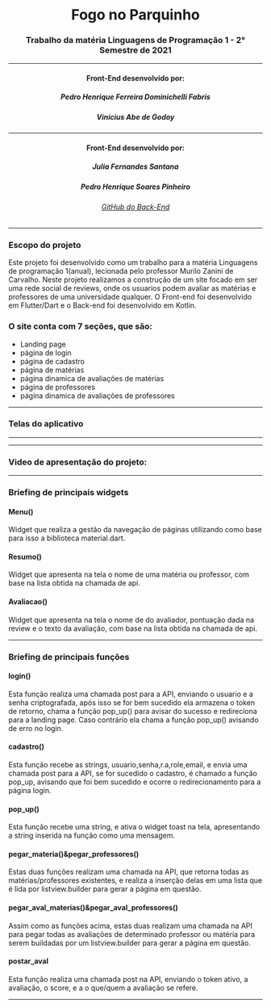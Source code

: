 <h1 align="center">Fogo no Parquinho</h1>
<h3 align="center">Trabalho da matéria Linguagens de Programação 1 - 2° Semestre de 2021</h3>
<hr>
<h4 align="center">Front-End desenvolvido por: </h4>
<h5 align="center">Pedro Henrique Ferreira Dominichelli Fabris</h5>
<h5 align="center">Vinicius Abe de Godoy</h5>
<hr>
<h4 align="center">Front-End desenvolvido por: </h4>
<h5 align="center">Julia Fernandes Santana</h5>
<h5 align="center">Pedro Henrique Soares Pinheiro</h5>
<h6 align="center"> <a href="https://github.com/julyca/fogo-no-parquinho-backend">GitHub do Back-End</a> </h6>

<hr>
<h3>Escopo do projeto</h3>
<p>
Este projeto foi desenvolvido como um trabalho para a matéria Linguagens de programação 1(anual), lecionada pelo professor Murilo Zanini de Carvalho. Neste projeto realizamos a construção de um site focado em ser uma rede social de reviews, onde os usuarios podem avaliar as matérias e professores de uma universidade qualquer. O Front-end foi desenvolvido em Flutter/Dart e o Back-end foi desenvolvido em Kotlin.
</p>
<h3>O site conta com 7 seções, que são:</h3> 
<ul>
  <li>Landing page</li> 
  <li>página de login</li> 
  <li>página de cadastro</li>
  <li>página de matérias</li>
  <li>página dinamica de avaliações de matérias</li>
  <li>página de professores</li>
  <li>página dinamica de avaliações de professores</li>
 
</ul>
<hr>
<h3>Telas do aplicativo</h3>

<hr>
<hr>
<h3>Video de apresentação do projeto:</h3>
<hr>

<h3> Briefing de principais widgets</h3>

<h4>Menu()</h4>
<p>Widget que realiza a gestão da navegação de páginas utilizando como base para isso a biblioteca material.dart.</p>

<h4>Resumo()</h4>
<p>Widget que apresenta na tela o nome de uma matéria ou professor, com base na lista obtida na chamada de api.</p>

<h4>Avaliacao()</h4>
<p>Widget que apresenta na tela o nome de do avaliador, pontuação dada na review e o texto da avaliação, com base na lista obtida na chamada de api.</p>


<hr>

<h3> Briefing de principais funções</h3>

<h4>login()</h4>
<p>Esta função realiza uma chamada post para a API, enviando o usuario e a senha criptografada, após isso se for bem sucedido ela armazena o token de retorno, chama a função pop_up() para avisar do sucesso e redireciona para a landing page. Caso contrário ela chama a função pop_up() avisando de erro no login.</p>

<h4>cadastro()</h4>
<p>Esta função recebe as strings, usuario,senha,r.a,role,email, e envia uma chamada post para a API, se for sucedido o cadastro, é chamado a função pop_up, avisando que foi bem sucedido e ocorre o redirecionamento para a página login.</p>

<h4>pop_up()</h4>
<p>Esta função recebe uma string, e ativa o widget toast na tela, apresentando a string inserida na função como uma mensagem.</p>

<h4>pegar_materia()&pegar_professores()</h4>
<p>Estas duas funções realizam uma chamada na API, que retorna todas as matérias/professores existentes, e realiza a inserção delas em uma lista que é lida por listview.builder para gerar a página em questão.</p>

<h4>pegar_aval_materias()&pegar_aval_professores()</h4>
<p>Assim como as funções acima, estas duas realizam uma chamada na API para pegar todas as avaliações de determinado professor ou matéria para serem buildadas por um listview.builder para gerar a página em questão.</p>

<h4>postar_aval</h4>
<p>Esta função realiza uma chamada post na API, enviando o token ativo, a avaliação, o score, e a o que/quem a avaliação se refere.</p>

<hr>


